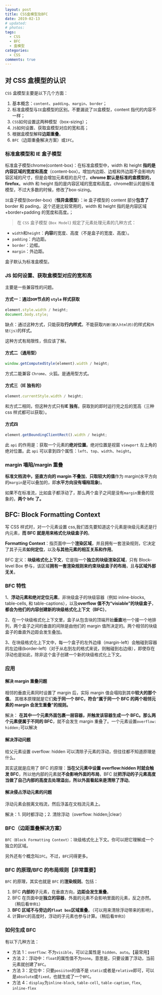 ```yaml
---
layout: post
title: CSS盒模型及BFC
date: 2019-02-13
# updated:
# photos:
tags:
  - CSS
  - BFC
  - 盒模型
categories:
  - CSS
comments: true
---
```


## 对 CSS 盒模型的认识

`CSS` 盒模型主要是以下几个方面：

1. 基本概念：`content`、`padding`、`margin`、`border`；
2. 标准盒模型与`IE`盒模型的区别。不要漏说了`IE`盒模型，content 指代的内容不一样；
3. `CSS`如何设置这两种模型（box-sizing）；
4. `JS`如何设置、获取盒模型对应的宽和高；
5. 根据盒模型解释**边距重叠**。
6. `BFC`（边距重叠解决方案）或`IFC`。

### 标准盒模型和 IE 盒子模型

标准盒子模型chrome(content-box)：在标准盒模型中，width 和 height **指的是内容区域的宽度和高度**（content-box）。增加内边距、边框和外边距不会影响内容区域的尺寸，但是会增加元素框的总尺寸。**chrome 默认是标准的盒模型的，firefox**。width 和 height 指的是内容区域的宽度和高度。chrome默认的是标准模型，不过大多数的时候，修改了box-sizing。

`IE`盒子模型(border-box)（**怪异盒模型**）：ie 盒子模型的 content 部分**包含了** border 和 pading，这个还是比较常用的，width 和 height 指的是内容区域+border+padding 的宽度和高度。；

> 在 `CSS` 盒子模型 (`Box Model`) 规定了元素处理元素的几种方式：

- `width`和`height`：**内容**的宽度、高度（不是盒子的宽度、高度）。
- `padding`：内边距。
- `border`：边框。
- `margin`：外边距。

盒子默认为标准盒模型。

### JS 如何设置、获取盒模型对应的宽和高

主要是一些兼容性的问题。

#### 方式一：通过`DOM`节点的 `style` 样式获取

```js
element.style.width / height;
document.body.style;
```

缺点：通过这种方式，只能获取**行内样式**，不能获取`内嵌(嵌入html的)`的样式和`外链(js)`的样式。

这种方式有局限性，但应该了解。

#### 方式二（通用型）

```js
window.getComputedStyle(element).width / height;
```

方式二能兼容 `Chrome`、火狐。是通用型方式。

#### 方式三（IE 独有的）

```js
element.currentStyle.width / height;
```

和方式二相同，但这种方式只有**IE 独有**。获取到的即时运行完之后的宽高（三种 css 样式都可以获取）。

#### 方式四

```js
element.getBoundingClientRect().width / height;
```

此 `api` 的作用是：获取一个元素的**绝对位置**。绝对位置是视窗 `viewport` 左上角的绝对位置。此 `api` 可以拿到四个属性：`left`、`top`、`width`、`height`。

### margin 塌陷/margin 重叠

**标准文档流中，竖直方向的 margin 不叠加**，**只取较大的值**作为 margin(水平方向的`margin`是可以叠加的，即**水平方向没有塌陷现象**)。

如果不在标准流，比如盒子都浮动了，那么两个盒子之间是没有`margin`重叠的现象的，**两个 bfc 了。**

## BFC: Block Formatting Context

写 CSS 样式时，对一个元素设置 css,我们首先要知道这个元素是块级元素还是行内元素，**而 BFC 就是用来格式化块级盒子的**。

**Formatting Context**：指页面中一个**渲染区域**，并且拥有一套渲染规则，它决定了其子元素**如何定位**，以及**与其他元素的相互关系和作用**。

BFC 定义：**块级格式化上下文**，它是指一个**独立的块级渲染区域**，只有 Block-level Box 参与，该区域**拥有一套渲染规则来约束块级盒子的布局**，且**与区域外部无关**。

### BFC 特性

1、**浮动元素和绝对定位元素**，非块级盒子的块级容器（例如 inline-blocks, table-cells, 和 table-captions），以及**overflow 值不为“visiable”的块级盒子**，**都会为他们的内容创建新的块级格式化上下文（BFC）**。

2、在一个块级格式化上下文里，盒子从包含块的顶端开始**垂直**地一个接一个地排列，两个盒子之间的垂直的间隙是由他们的 margin 值所决定的。两个相邻的块级盒子的垂直外边距会发生叠加。

3、在块级格式化上下文中，每一个盒子的左外边缘（margin-left）会触碰到容器的左边缘(border-left)（对于从右到左的格式来说，则触碰到右边缘），即使存在浮动也是如此，除非这个盒子创建一个新的块级格式化上下文。

### 应用

#### 解决 margin 重叠问题

相邻的垂直元素同时设置了 margin 后，实际 margin 值会塌陷到其中**较大的那个值**。
其根本原理就是它们**处于同一个 BFC，符合“属于同一个 BFC 的两个相邻元素的 margin 会发生重叠”的规则。**

解决： **在其中一个元素外面包裹一层容器，并触发该容器生成一个 BFC。那么两个元素便属于不同的 BFC**，就不会发生 margin 重叠了。一个元素设置`overflow: hidden;`可以解决

#### 解决浮动问题

给父元素设置 overflow: hidden 可以清除子元素的浮动，但往往都不知道原理是什么。

其实这就是应用了 BFC 的原理：**当在父元素中设置 overflow:hidden 时就会触发 BFC**，所以他内部的元素就**不会影响外面的布局**，BFC 就**把浮动的子元素高度当做了自己内部的高度去处理溢出，所以外面看起来是清除了浮动**。

#### 解决侵占浮动元素的问题

浮动元素会脱离文档流，然后浮盖在文档流元素上。

解决：1. 同时都浮动；2. 清除浮动（overflow: hidden;|clear）

### BFC（边距重叠解决方案）

`BFC（Block Formatting Context）`：块级格式化上下文。你可以把它理解成一个独立的区域。

另外还有个概念叫`IFC`。不过，`BFC`问得更多。

### BFC 的原理/BFC 的布局规则【非常重要】

`BFC` 的原理，其实也就是 `BFC` 的**渲染规则**。包括：

1. BFC **内部的**子元素，在垂直方向，**边距会发生重叠**。
2. BFC 在页面中是**独立的容器**，外面的元素不会影响里面的元素，反之亦然。（稍后看`举例1`）
3. **BFC 区域不与旁边的`float box`区域重叠**。（可以用来清除浮动带来的影响）。
4. 计算`BFC`的高度时，浮动的子元素也参与计算。（稍后看`举例3`）

### 如何生成 BFC

有以下几种方法：

- 方法 1：`overflow`: 不为`visible`，可以让属性是 `hidden`、`auto`。【最常用】
- 方法 2：浮动中：`float`的属性值不为`none`。意思是，只要设置了浮动，当前元素就创建了`BFC`。
- 方法 3：定位中：只要`posiiton`的值不是 `static`或者是`relative`即可，可以是`absolute`或`fixed`，也就生成了一个`BFC`。
- 方法 4：`display`为`inline-block`, `table-cell`, `table-caption`, `flex`, `inline-flex`
